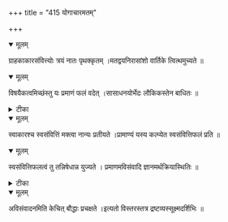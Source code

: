 +++
title = "415 योगाचारमतम्"

+++


<details open><summary>मूलम्</summary>

ग्राहकाकारसंवित्त्योः त्रयं नातः पृथक्कृतम् ।मतद्वयनिरासांशो वार्तिके त्वित्थमुच्यते ॥
</details>



<details open><summary>मूलम्</summary>

विषयैकत्वमिच्छंस्तु यः प्रमाणं फलं वदेत् ।सासाधनयोर्भेदः लौकिकस्तेन बाधितः ॥
</details>



<details><summary>टीका</summary>

श्लोक.[157]
</details>



<details open><summary>मूलम्</summary>

स्वाकारश्च स्वसंवित्तिं मक्त्वा नान्यः प्रतीयते ।प्रामाण्यं यस्य कल्प्येत स्वसंवित्तिफलं प्रति ॥
</details>



<details open><summary>मूलम्</summary>

स्वसंवित्तिफलत्वं तु तन्निषेधान्न युज्यते । प्रमाणमविसंवादि ज्ञानमर्थक्रियास्थितिः ॥
</details>



<details><summary>टीका</summary>

प्र. त.[1-3]
</details>



<details open><summary>मूलम्</summary>

अविसंवादनमिति केचित् बौद्धाः प्रचक्षते ।इत्यतो विस्तरस्तत्र द्रष्टव्यस्सूक्ष्मदर्शिभिः ॥
</details>

